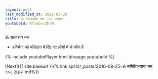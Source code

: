 ```yaml
---
layout: post
last_modified_at: 2021-03-29
title: ॐ समयज्ञाय नमः १०८ टाइम्स
youtubeId: RfimbsrZhrM
---
```

 
 
 ॐ अग्रवराय नमः  
 
 -  हविर्भगा को बलिदान में दिए गए लोगों में से कौन है 
 
  
 
  
 
 
 
 
 
 


{% include youtubePlayer.html id=page.youtubeId %}
 
[Next]({{ site.baseurl }}{% link  split2/_posts/2016-08-25-ॐ समितिंजयाया नमः १०८ टाइम्स.md%})
 

